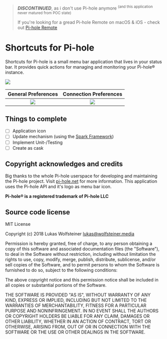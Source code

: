 > **_DISCONTINUED_**, as i don't use Pi-hole anymore <sup>(and this application never matured from POC state)</sup>
>
> If you're looking for a gread Pi-hole Remote on macOS & iOS - check out [Pi-hole Remote](https://rocketscience-it.nl)

# Shortcuts for Pi-hole

Shortcuts for Pi-hole is a small menu bar application that lives in your status bar. It provides quick actions for managing and monitoring your Pi-hole® instance.

<img src="Screenshots/Overview.png"/>

General Preferences     |  Connection Preferences
:-------------------------:|:-------------------------:
<img src="Screenshots/GeneralPreferences.png"/>  |  <img src="Screenshots/ConnectionPreferences.png"/>

## Things to complete

- [ ] Application icon
- [ ] Update mechanism (using the [Spark Framework](https://sparkle-project.org/))
- [ ] Implement Unit-/Testing
- [ ] Create as cask

## Copyright acknowledges and credits

Big thanks to the whole Pi-hole userspace for developing and maintaining the Pi-hole project. Visit [pi-hole.net](https://pi-hole.net/) for more information. This application uses the Pi-hole API and it's logo as menu bar icon.

**Pi-hole® is a registered trademark of Pi-hole LLC**

## Source code license

MIT License

Copyright (c) 2018 Lukas Wolfsteiner <lukas@wolfsteiner.media>

Permission is hereby granted, free of charge, to any person obtaining a copy
of this software and associated documentation files (the "Software"), to deal
in the Software without restriction, including without limitation the rights
to use, copy, modify, merge, publish, distribute, sublicense, and/or sell
copies of the Software, and to permit persons to whom the Software is
furnished to do so, subject to the following conditions:

The above copyright notice and this permission notice shall be included in all
copies or substantial portions of the Software.

THE SOFTWARE IS PROVIDED "AS IS", WITHOUT WARRANTY OF ANY KIND, EXPRESS OR
IMPLIED, INCLUDING BUT NOT LIMITED TO THE WARRANTIES OF MERCHANTABILITY,
FITNESS FOR A PARTICULAR PURPOSE AND NONINFRINGEMENT. IN NO EVENT SHALL THE
AUTHORS OR COPYRIGHT HOLDERS BE LIABLE FOR ANY CLAIM, DAMAGES OR OTHER
LIABILITY, WHETHER IN AN ACTION OF CONTRACT, TORT OR OTHERWISE, ARISING FROM,
OUT OF OR IN CONNECTION WITH THE SOFTWARE OR THE USE OR OTHER DEALINGS IN THE
SOFTWARE.
